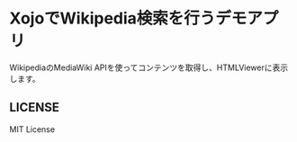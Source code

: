 # XojoでWikipedia検索を行うデモアプリ

WikipediaのMediaWiki APIを使ってコンテンツを取得し、HTMLViewerに表示します。

## LICENSE

MIT License
